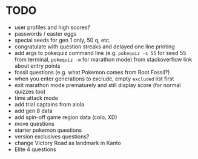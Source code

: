 # TODO

- user profiles and high scores?
- passwords / easter eggs
- special seeds for gen 1 only, 50 q, etc.
- congratulate with question streaks and delayed one line printing
- add args to pokequiz command line (e.g. `pokequiz -s 55` for seed 55 from terminal, `pokequiz -m` for marathon mode) from stackoverflow link about entry points
- fossil questions (e.g. what Pokemon comes from Root Fossil?)
- when you enter generations to exclude, empty `excluded` list first
- exit marathon mode prematurely and still display score (for normal quizzes too)
- time attack mode
- add trial captains from alola
- add gen 8 data
- add spin-off game region data (colo, XD)
- move questions
- starter pokemon questions
- version exclusives questions?
- change Victory Road as landmark in Kanto
- Elite 4 questions
